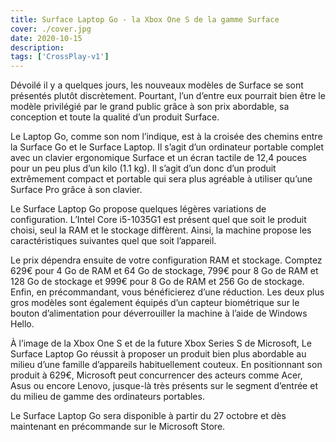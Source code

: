 ```yaml
---
title: Surface Laptop Go - la Xbox One S de la gamme Surface
cover: ./cover.jpg
date: 2020-10-15
description: 
tags: ['CrossPlay-v1']
---
```

Dévoilé il y a quelques jours, les nouveaux modèles de Surface se sont présentés plutôt discrètement. Pourtant, l’un d’entre eux pourrait bien être le modèle privilégié par le grand public grâce à son prix abordable, sa conception et toute la qualité d’un produit Surface.

Le Laptop Go, comme son nom l’indique, est à la croisée des chemins entre la Surface Go et le Surface Laptop. Il s’agit d’un ordinateur portable complet avec un clavier ergonomique Surface et un écran tactile de 12,4 pouces pour un peu plus d’un kilo (1.1 kg). Il s’agit d’un donc d’un produit extrêmement compact et portable qui sera plus agréable à utiliser qu’une Surface Pro grâce à son clavier.

Le Surface Laptop Go propose quelques légères variations de configuration. L’Intel Core i5-1035G1 est présent quel que soit le produit choisi, seul la RAM et le stockage diffèrent. Ainsi, la machine propose les caractéristiques suivantes quel que soit l’appareil.

Le prix dépendra ensuite de votre configuration RAM et stockage. Comptez 629€ pour 4 Go de RAM et 64 Go de stockage, 799€ pour 8 Go de RAM et 128 Go de stockage et 999€ pour 8 Go de RAM et 256 Go de stockage. Enfin, en précommandant, vous bénéficierez d’une réduction. Les deux plus gros modèles sont également équipés d’un capteur biométrique sur le bouton d’alimentation pour déverrouiller la machine à l’aide de Windows Hello.

À l’image de la Xbox One S et de la future Xbox Series S de Microsoft, Le Surface Laptop Go réussit à proposer un produit bien plus abordable au milieu d’une famille d’appareils habituellement couteux. En positionnant son produit à 629€, Microsoft peut concurrencer des acteurs comme Acer, Asus ou encore Lenovo, jusque-là très présents sur le segment d’entrée et du milieu de gamme des ordinateurs portables.

Le Surface Laptop Go sera disponible à partir du 27 octobre et dès maintenant en précommande sur le Microsoft Store.

